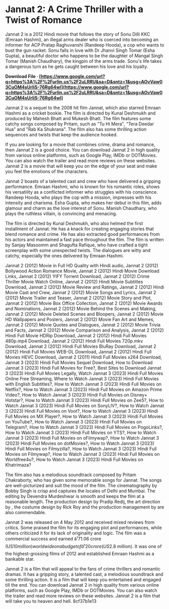 
 
# Jannat 2: A Crime Thriller with a Twist of Romance
 
Jannat 2 is a 2012 Hindi movie that follows the story of Sonu Dilli KKC (Emraan Hashmi), an illegal arms dealer who is coerced into becoming an informer for ACP Pratap Raghuvanshi (Randeep Hooda), a cop who wants to bust the gun racket. Sonu falls in love with Dr Jhanvi Singh Tomar (Esha Gupta), a beautiful doctor who happens to be the daughter of Mangal Singh Tomar (Manish Chaudhary), the kingpin of the arms trade. Sonu's life takes a dangerous turn as he gets caught between his love and his loyalty.
 
**Download File · [https://www.google.com/url?q=https%3A%2F%2Furlin.us%2F2uLRRU&sa=D&sntz=1&usg=AOvVaw03CuOM4sUrliS-76Rg64wl](https://www.google.com/url?q=https%3A%2F%2Furlin.us%2F2uLRRU&sa=D&sntz=1&usg=AOvVaw03CuOM4sUrliS-76Rg64wl)**


 
Jannat 2 is a sequel to the 2008 hit film Jannat, which also starred Emraan Hashmi as a cricket bookie. The film is directed by Kunal Deshmukh and produced by Mahesh Bhatt and Mukesh Bhatt. The film features some catchy songs composed by Pritam, such as "Tu Hi Mera", "Tera Deedar Hua" and "Rab Ka Shukrana". The film also has some thrilling action sequences and twists that keep the audience hooked.
 
If you are looking for a movie that combines crime, drama and romance, then Jannat 2 is a good choice. You can download Jannat 2 in high quality from various online platforms, such as Google Play, IMDb or DOTMovies. You can also watch the trailer and read more reviews on these websites. Jannat 2 is a movie that will keep you on the edge of your seat and make you feel the emotions of the characters.
  
Jannat 2 boasts of a talented cast and crew who have delivered a gripping performance. Emraan Hashmi, who is known for his romantic roles, shows his versatility as a conflicted informer who struggles with his conscience. Randeep Hooda, who plays the cop with a mission, impresses with his intensity and charisma. Esha Gupta, who makes her debut in this film, adds glamour and charm as the love interest of Sonu. Manish Chaudhary, who plays the ruthless villain, is convincing and menacing.
 
The film is directed by Kunal Deshmukh, who also helmed the first installment of Jannat. He has a knack for creating engaging stories that blend romance and crime. He has also extracted good performances from his actors and maintained a fast pace throughout the film. The film is written by Sanjay Masoomm and Shagufta Rafique, who have crafted a tight screenplay with some unexpected twists. The dialogues are witty and catchy, especially the ones delivered by Emraan Hashmi.
 
Jannat 2 (2012) Movie in Full HD Quality with Hindi audio,  Jannat 2 (2012) Bollywood Action Romance Movie,  Jannat 2 (2012) Hindi Movie Download Links,  Jannat 2 (2012) YIFY Torrent Download,  Jannat 2 (2012) Crime Thriller Movie Watch Online,  Jannat 2 (2012) Hindi Movie Subtitles Download,  Jannat 2 (2012) Movie Review and Ratings,  Jannat 2 (2012) Hindi Movie Cast and Crew,  Jannat 2 (2012) Movie Songs and Lyrics,  Jannat 2 (2012) Movie Trailer and Teaser,  Jannat 2 (2012) Movie Story and Plot,  Jannat 2 (2012) Movie Box Office Collection,  Jannat 2 (2012) Movie Awards and Nominations,  Jannat 2 (2012) Movie Behind the Scenes and Making,  Jannat 2 (2012) Movie Deleted Scenes and Bloopers,  Jannat 2 (2012) Movie HD Wallpapers and Posters,  Jannat 2 (2012) Movie Fan Art and Memes,  Jannat 2 (2012) Movie Quotes and Dialogues,  Jannat 2 (2012) Movie Trivia and Facts,  Jannat 2 (2012) Movie Comparison and Analysis,  Jannat 2 (2012) Hindi Full Movie HDRip Download,  Jannat 2 (2012) Hindi Full Movies 480p.mp4 Download,  Jannat 2 (2012) Hindi Full Movies 720p.mkv Download,  Jannat 2 (2012) Hindi Full Movies BluRay Download,  Jannat 2 (2012) Hindi Full Movies WEB-DL Download,  Jannat 2 (2012) Hindi Full Movies HEVC Download,  Jannat 2 (2011) Hindi Full Movies x264 Download,  Jannat 3 (2023) Hindi Full Movies Sequel Download,  How to Download Jannat 3 (2023) Hindi Full Movies for Free?,  Best Sites to Download Jannat 3 (2023) Hindi Full Movies Legally,  Watch Jannat 3 (2023) Hindi Full Movies Online Free Streaming,  Where to Watch Jannat 3 (2023) Hindi Full Movies with English Subtitles?,  How to Watch Jannat 3 (2023) Hindi Full Movies on Netflix?,  How to Watch Jannat 3 (2023) Hindi Full Movies on Amazon Prime Video?,  How to Watch Jannat 3 (2023) Hindi Full Movies on Disney+ Hotstar?,  How to Watch Jannat 3 (2023) Hindi Full Movies on Zee5?,  How to Watch Jannat 3 (2023) Hindi Full Movies on SonyLIV?,  How to Watch Jannat 3 (2023) Hindi Full Movies on Voot?,  How to Watch Jannat 3 (2023) Hindi Full Movies on MX Player?,  How to Watch Jannat 3 (2023) Hindi Full Movies on YouTube?,  How to Watch Jannat 3 (2023) Hindi Full Movies on Telegram?,  How to Watch Jannat 3 (2023) Hindi Full Movies on PogoLinks?,  How to Watch Jannat 3 (2023) Hindi Full Movies on YTS?,  How to Watch Jannat 3 (2023) Hindi Full Movies on oFilmywap?,  How to Watch Jannat 3 (2023) Hindi Full Movies on dotMovies?,  How to Watch Jannat 3 (2023) Hindi Full Movies on Filmyzilla?,  How to Watch Jannat 3 (2023) Hindi Full Movies on Filmywap?,  How to Watch Jannat 3 (2023) Hindi Full Movies on Worldfree4u?,  How to Watch Jannat 3 (2023) Hindi Full Movies on Khatrimaza?
 
The film also has a melodious soundtrack composed by Pritam Chakraborty, who has given some memorable songs for Jannat. The songs are well-picturized and suit the mood of the film. The cinematography by Bobby Singh is crisp and captures the locales of Delhi and Mumbai. The editing by Devendra Murdeshwar is smooth and keeps the film at a reasonable length. The production design by Pradip Redij, the art direction by , the costume design by Rick Roy and the production management by are also commendable.
  
Jannat 2 was released on 4 May 2012 and received mixed reviews from critics. Some praised the film for its engaging plot and performances, while others criticized it for its lack of originality and logic. The film was a commercial success and earned â¹71.06 crore (US$10 million) worldwide on a budget of â¹20 crore (US$2.8 million). It was one of the highest-grossing films of 2012 and established Emraan Hashmi as a bankable star.
 
Jannat 2 is a film that will appeal to the fans of crime thrillers and romantic dramas. It has a gripping story, a talented cast, a melodious soundtrack and some thrilling action. It is a film that will keep you entertained and engaged till the end. You can download Jannat 2 in high quality from various online platforms, such as Google Play, IMDb or DOTMovies. You can also watch the trailer and read more reviews on these websites. Jannat 2 is a film that will take you to heaven and hell.
 8cf37b1e13
 
